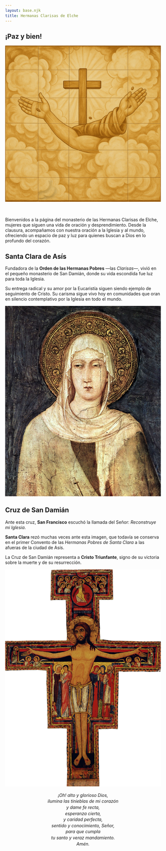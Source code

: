 ```yaml
---
layout: base.njk
title: Hermanas Clarisas de Elche
---
```


<h2 class="centrado">¡Paz y bien!</h2>

<img src="/imagenes/paz-y-bien-ocre.png" alt="Paz y Bien" class="centrado" style="margin-bottom: 2rem;" />

<p>
  Bienvenidos a la página del monasterio de las Hermanas Clarisas de Elche, mujeres que siguen una vida
  de oración y desprendimiento. Desde la clausura, acompañamos con nuestra oración a la Iglesia y al mundo,
  ofreciendo un espacio de paz y luz para quienes buscan a Dios en lo profundo del corazón.
</p>

<h2>Santa Clara de Asís</h2>

<p>
  Fundadora de la <strong>Orden de las Hermanas Pobres</strong> —las <em>Clarisas</em>—, vivió en el pequeño
  monasterio de San Damián, donde su vida escondida fue luz para toda la Iglesia.
</p>

<p>
  Su entrega radical y su amor por la Eucaristía siguen siendo ejemplo de seguimiento de Cristo. Su carisma sigue
  vivo hoy en comunidades que oran en silencio contemplativo por la Iglesia en todo el mundo.
</p>

<img src="/imagenes/simone-martini.jpg" alt="Santa Clara" />

<h2>Cruz de San Damián</h2>

<p>
  Ante esta cruz, <strong>San Francisco</strong> escuchó la llamada del Señor: <em>Reconstruye mi Iglesia</em>.
</p>

<p>
  <strong>Santa Clara</strong> rezó muchas veces ante esta imagen, que todavía se conserva en el primer Convento
  de las <em>Hermanas Pobres de Santa Clara</em> a las afueras de la ciudad de Asís.
</p>

<p>
  La Cruz de San Damián representa a <strong>Cristo Triunfante</strong>, signo de su victoria sobre la muerte y de su resurrección.
</p>

<img src="/imagenes/cruz-san-damian.gif" alt="Cruz de San Damián" />

<p style="text-align: center; font-style: italic; line-height: 1.4; margin-top: 1rem;">
  ¡Oh! alto y glorioso Dios,<br />
  ilumina las tinieblas de mi corazón<br />
  y dame fe recta,<br />
  esperanza cierta,<br />
  y caridad perfecta,<br />
  sentido y conocimiento, Señor,<br />
  para que cumpla<br />
  tu santo y veraz mandamiento.<br />
  Amén.
</p>

